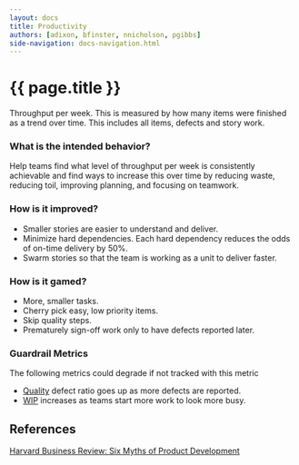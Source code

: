 ```yaml
---
layout: docs
title: Productivity
authors: [adixon, bfinster, nnicholson, pgibbs]
side-navigation: docs-navigation.html
---
```


# {{ page.title }}

Throughput per week. This is measured by how many items were finished as a trend
over time. This includes all items, defects and story work.

### What is the intended behavior?

Help teams find what level of throughput per week is consistently achievable and
find ways to increase this over time by reducing waste, reducing toil, improving
planning, and focusing on teamwork.

### How is it improved?

- Smaller stories are easier to understand and deliver.
- Minimize hard dependencies. Each hard dependency reduces the odds of on-time
  delivery by 50%.
- Swarm stories so that the team is working as a unit to deliver faster.

### How is it gamed?

- More, smaller tasks.
- Cherry pick easy, low priority items.
- Skip quality steps.
- Prematurely sign-off work only to have defects reported later.

### Guardrail Metrics

The following metrics could degrade if not tracked with this metric

- [Quality](./quality.html) defect ratio goes up as more defects are reported.
- [WIP](./work-in-progress.html) increases as teams start more work to look more
  busy.

## References

[Harvard Business Review: Six Myths of Product Development](https://hbr.org/2012/05/six-myths-of-product-development)
